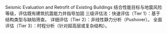 Seismic Evaluation and Retrofit of Existing Buildings
结合性能目标与地震风险等级，评估既有建筑抗震能力并指导加固
三级评估法​​：
​​快速评估​​（Tier 1）：基于结构类型与缺陷筛查。
​​详细评估​​（Tier 2）：非线性静力分析（Pushover）。
​​全面评估​​（Tier 3）：时程分析（针对超高层或复杂结构）。
